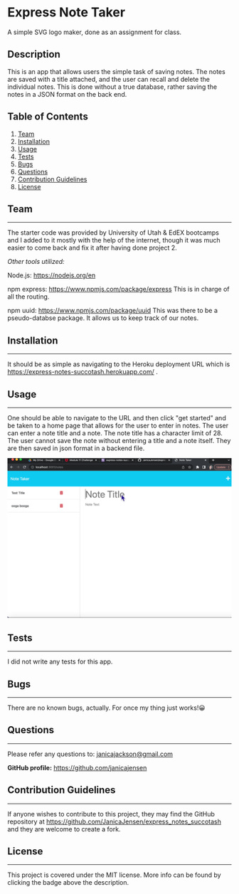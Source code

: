 # Express Note Taker
A simple SVG logo maker, done as an assignment for class. 

## Description

This is an app that allows users the simple task of saving notes. The notes are saved with a title attached, and the user can recall and delete the individual notes. This is done without a true database, rather saving the notes in a JSON format on the back end. 

## Table of Contents

1. [Team](#team)
2. [Installation](#installation)
3. [Usage](#usage)
4. [Tests](#tests)
5. [Bugs](#bugs)
6. [Questions](#questions)
7. [Contribution Guidelines](#contribution-guidelines)
8. [License](#license)

## Team

---

The starter code was provided by University of Utah & EdEX bootcamps and I added to it mostly with the help of the internet, though it was much easier to come back and fix it after having done project 2. 

_Other tools utilized:_

Node.js: https://nodejs.org/en

npm express: https://www.npmjs.com/package/express
This is in charge of all the routing. 

npm uuid: https://www.npmjs.com/package/uuid
This was there to be a pseudo-databse package. It allows us to keep track of our notes.

## Installation

---

It should be as simple as navigating to the Heroku deployment URL which is https://express-notes-succotash.herokuapp.com/ . 

## Usage

---

One should be able to navigate to the URL and then click "get started" and be taken to a home page that allows for the user to enter in notes. The user can enter a note title and a note. The note title has a character limit of 28. The user cannot save the note without entering a title and a note itself. They are then saved in json format in a backend file. 

![Gif of the app](gifnotetaker.gif)

## Tests

---

I did not write any tests for this app.


## Bugs

---

There are no known bugs, actually. For once my thing just works!😀 

## Questions

---

Please refer any questions to: janicajackson@gmail.com

**GitHub profile:** https://github.com/janicajensen

## Contribution Guidelines

---

If anyone wishes to contribute to this project, they may find the GitHub repository at https://github.com/JanicaJensen/express_notes_succotash and they are welcome to create a fork.

## License

---

This project is covered under the MIT license.
More info can be found by clicking the badge above the description.


